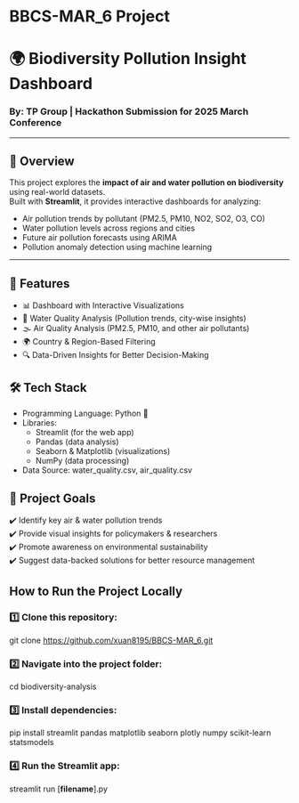 # BBCS-MAR_6 Project 
# 🌍 Biodiversity Pollution Insight Dashboard

### By: TP Group | Hackathon Submission for 2025 March Conference

---
## 🚀 Overview

This project explores the **impact of air and water pollution on biodiversity** using real-world datasets.  
Built with **Streamlit**, it provides interactive dashboards for analyzing:

- Air pollution trends by pollutant (PM2.5, PM10, NO2, SO2, O3, CO)
- Water pollution levels across regions and cities
- Future air pollution forecasts using ARIMA
- Pollution anomaly detection using machine learning
---

## 🚀 Features
+ 📊 Dashboard with Interactive Visualizations
+ 🌊 Water Quality Analysis (Pollution trends, city-wise insights)
+ 🌫️ Air Quality Analysis (PM2.5, PM10, and other air pollutants)
+ 🌍 Country & Region-Based Filtering
+ 🔍 Data-Driven Insights for Better Decision-Making

## 🛠 Tech Stack
+ Programming Language: Python 🐍
+ Libraries:
  + Streamlit (for the web app)
  + Pandas (data analysis)
  + Seaborn & Matplotlib (visualizations)
  + NumPy (data processing)
+ Data Source: water_quality.csv, air_quality.csv

## 🎯 Project Goals
✔️ Identify key air & water pollution trends<br>
✔️ Provide visual insights for policymakers & researchers<br>
✔️ Promote awareness on environmental sustainability<br>
✔️ Suggest data-backed solutions for better resource management<br>

## How to Run the Project Locally

### 1️⃣ Clone this repository:
git clone https://github.com/xuan8195/BBCS-MAR_6.git

### 2️⃣ Navigate into the project folder:
cd biodiversity-analysis

### 3️⃣ Install dependencies:
pip install streamlit pandas matplotlib seaborn plotly numpy scikit-learn statsmodels

### 4️⃣ Run the Streamlit app:
streamlit run [**filename**].py
